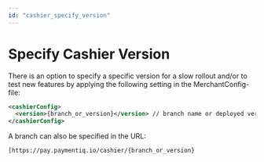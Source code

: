 ```yaml
---
id: "cashier_specify_version"
---
```


# Specify Cashier Version

There is an option to specify a specific version for a slow rollout and/or to test new features by applying the following setting in the MerchantConfig-file:

```xml
<cashierConfig>
  <version>{branch_or_version}</version> // branch name or deployed version
</cashierConfig>
```

A branch can also be specified in the URL:

`[https://pay.paymentiq.io/cashier/{branch_or_version}`